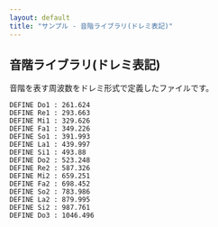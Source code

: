 ```yaml
---
layout: default
title: "サンプル - 音階ライブラリ(ドレミ表記)"
---
```


## 音階ライブラリ(ドレミ表記)

音階を表す周波数をドレミ形式で定義したファイルです。

```basic
DEFINE Do1 : 261.624
DEFINE Re1 : 293.663
DEFINE Mi1 : 329.626
DEFINE Fa1 : 349.226
DEFINE So1 : 391.993
DEFINE La1 : 439.997
DEFINE Si1 : 493.88
DEFINE Do2 : 523.248
DEFINE Re2 : 587.326
DEFINE Mi2 : 659.251
DEFINE Fa2 : 698.452
DEFINE So2 : 783.986
DEFINE La2 : 879.995
DEFINE Si2 : 987.761
DEFINE Do3 : 1046.496
```